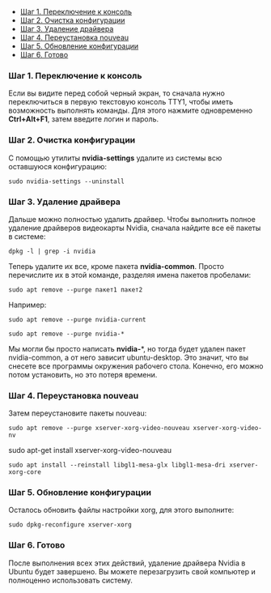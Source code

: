 - [Шаг 1. Переключение к консоль](#%D1%88%D0%B0%D0%B3-1-%D0%BF%D0%B5%D1%80%D0%B5%D0%BA%D0%BB%D1%8E%D1%87%D0%B5%D0%BD%D0%B8%D0%B5-%D0%BA-%D0%BA%D0%BE%D0%BD%D1%81%D0%BE%D0%BB%D1%8C)
- [Шаг 2. Очистка конфигурации](#%D1%88%D0%B0%D0%B3-2-%D0%BE%D1%87%D0%B8%D1%81%D1%82%D0%BA%D0%B0-%D0%BA%D0%BE%D0%BD%D1%84%D0%B8%D0%B3%D1%83%D1%80%D0%B0%D1%86%D0%B8%D0%B8)
- [Шаг 3. Удаление драйвера](#%D1%88%D0%B0%D0%B3-3-%D1%83%D0%B4%D0%B0%D0%BB%D0%B5%D0%BD%D0%B8%D0%B5-%D0%B4%D1%80%D0%B0%D0%B9%D0%B2%D0%B5%D1%80%D0%B0)
- [Шаг 4. Переустановка nouveau](#%D1%88%D0%B0%D0%B3-4-%D0%BF%D0%B5%D1%80%D0%B5%D1%83%D1%81%D1%82%D0%B0%D0%BD%D0%BE%D0%B2%D0%BA%D0%B0-nouveau)
- [Шаг 5. Обновление конфигурации](#%D1%88%D0%B0%D0%B3-5-%D0%BE%D0%B1%D0%BD%D0%BE%D0%B2%D0%BB%D0%B5%D0%BD%D0%B8%D0%B5-%D0%BA%D0%BE%D0%BD%D1%84%D0%B8%D0%B3%D1%83%D1%80%D0%B0%D1%86%D0%B8%D0%B8)
- [Шаг 6. Готово](#%D1%88%D0%B0%D0%B3-6-%D0%B3%D0%BE%D1%82%D0%BE%D0%B2%D0%BE)

### Шаг 1. Переключение к консоль

Если вы видите перед собой черный экран, то сначала нужно переключиться в первую текстовую консоль TTY1, чтобы иметь возможность выполнять команды. Для этого нажмите одновременно **Ctrl+Alt+F1**, затем введите логин и пароль.

### **Шаг 2. Очистка конфигурации**

С помощью утилиты **nvidia-settings** удалите из системы всю оставшуюся конфигурацию:

`sudo nvidia-settings --uninstall`

### **Шаг 3. Удаление драйвера**

Дальше можно полностью удалить драйвер. Чтобы выполнить полное удаление драйверов видеокарты Nvidia, сначала найдите все её пакеты в системе:

`dpkg -l | grep -i nvidia`

Теперь удалите их все, кроме пакета **nvidia-common**. Просто перечислите их в этой команде, разделяя имена пакетов пробелами:

`sudo apt remove --purge пакет1 пакет2`

Например:

`sudo apt remove --purge nvidia-current`

`sudo apt remove --purge nvidia-*`

Мы могли бы просто написать **nvidia-**\*, но тогда будет удален пакет nvidia-common, а от него зависит ubuntu-desktop. Это значит, что вы снесете все программы окружения рабочего стола. Конечно, его можно потом установить, но это потеря времени.

### **Шаг 4. Переустановка nouveau**

Затем переустановите пакеты nouveau:

`sudo apt remove --purge xserver-xorg-video-nouveau xserver-xorg-video-nv`

sudo apt-get install xserver-xorg-video-nouveau

`sudo apt install --reinstall libgl1-mesa-glx libgl1-mesa-dri xserver-xorg-core`

### **Шаг 5. Обновление конфигурации**

Осталось обновить файлы настройки xorg, для этого выполните:

`sudo dpkg-reconfigure xserver-xorg`

### Шаг 6. Готово

После выполнения всех этих действий, удаление драйвера Nvidia в Ubuntu будет завершено. Вы можете перезагрузить свой компьютер и полноценно использовать систему.